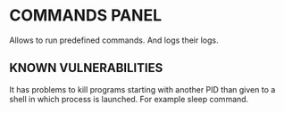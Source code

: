 # COMMANDS PANEL
Allows to run predefined commands. And logs their logs.

## KNOWN VULNERABILITIES
It has problems to kill programs starting with another PID than given to a shell in which process is launched. For example sleep command.